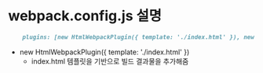 # webpack.config.js 설명

```md
    plugins: [new HtmlWebpackPlugin({ template: './index.html' }), new MiniCssExtractPlugin({ filename: 'style.css' })],
```

- new HtmlWebpackPlugin({ template: './index.html' })
    - index.html 템플릿을 기반으로 빌드 결과물을 추가해줌
